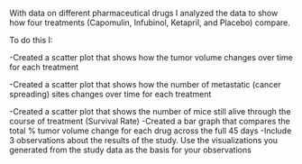 With data on different pharmaceutical drugs I analyzed the data to show how four treatments (Capomulin, Infubinol, Ketapril, and Placebo) compare.

To do this I:
  
  -Created a scatter plot that shows how the tumor volume changes over time for each treatment
  
  -Created a scatter plot that shows how the number of metastatic (cancer spreading) sites changes over time for each treatment
  
  -Created a scatter plot that shows the number of mice still alive through the course of treatment (Survival Rate)
  -Created a bar graph that compares the total % tumor volume change for each drug across the full 45 days
  -Include 3 observations about the results of the study. Use the visualizations you generated from the study data as the basis for your    observations
